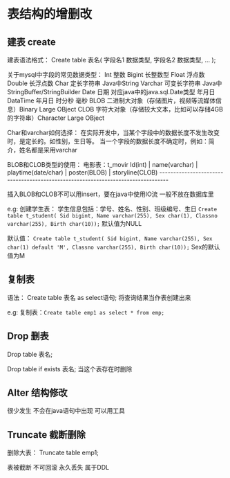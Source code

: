 # 表结构的增删改

## 建表 create
建表语法格式：
Create table 表名(
字段名1 数据类型,
字段名2 数据类型,
…
);

关于mysql中字段的常见数据类型：
Int 整数
Bigint 长整数型
Float 浮点数
Double 长浮点数 
Char 定长字符串 Java中String 
Varchar 可变长字符串 Java中StringBuffer/StringBuilder
Date 日期 对应java中的java.sql.Date类型 年月日
DataTime 年月日 时分秒 毫秒
BLOB 二进制大对象（存储图片，视频等流媒体信息）Binary Large OBject
CLOB 字符大对象（存储较大文本，比如可以存储4GB的字符串）Character Large OBject

Char和varchar如何选择：
在实际开发中，当某个字段中的数据长度不发生改变时，是定长的。如性别，生日等。
当一个字段的数据长度不确定时，例如：简介，姓名都是采用varchar

BLOB和CLOB类型的使用：
电影表：t_movir
Id(int) |  name(varchar) |  playtime(date/char) | poster(BLOB) | storyline(CLOB)
\---------------------------------------------------------------------------------

插入BLOB和CLOB不可以用insert，要在java中使用IO流 一般不放在数据库里

e.g: 创建学生表：
学生信息包括：学号、姓名、性别、班级编号、生日
`Create table t_student(
  Sid bigint,
  Name varchar(255),
  Sex char(1),
  Classno varchar(255),
  Birth char(10));`
默认值为NULL

默认值：
`Create table t_student(
  Sid bigint,
  Name varchar(255),
  Sex char(1) default 'M',
  Classno varchar(255),
  Birth char(10));`
Sex的默认值为M

## 复制表
语法：
Create table 表名 as select语句;
将查询结果当作表创建出来

e.g: 复制表：`Create table emp1 as select * from emp;`

## Drop 删表
Drop table 表名;

Drop table if exists 表名; 当这个表存在时删除

## Alter 结构修改
很少发生 不会在java语句中出现 可以用工具

## Truncate 截断删除
删除大表：
Truncate table emp1;

表被截断 不可回滚 永久丢失 属于DDL